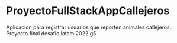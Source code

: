 ﻿# ProyectoFullStackAppCallejeros
Aplicacion para registrar usuarios que reporten animales callejeros.
Proyecto final desafio latam 2022 g5
